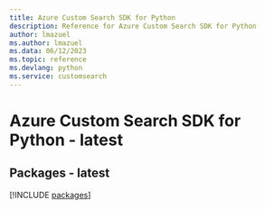 ```yaml
---
title: Azure Custom Search SDK for Python
description: Reference for Azure Custom Search SDK for Python
author: lmazuel
ms.author: lmazuel
ms.data: 06/12/2023
ms.topic: reference
ms.devlang: python
ms.service: customsearch
---
```

# Azure Custom Search SDK for Python - latest
## Packages - latest
[!INCLUDE [packages](custom-search-index.md)]
